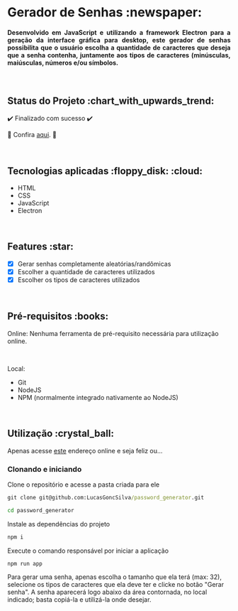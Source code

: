 <h1>Gerador de Senhas :newspaper: </h1>

<h4 align='justify'>Desenvolvido em JavaScript e utilizando a framework Electron para a geração da interface gráfica para desktop, este gerador de senhas possibilita que o usuário escolha a quantidade de caracteres que deseja que a senha contenha, juntamente aos tipos de caracteres (minúsculas, maiúsculas, números e/ou símbolos.</h4>

<br>

<h2>Status do Projeto :chart_with_upwards_trend: </h2>

:heavy_check_mark: Finalizado com sucesso :heavy_check_mark:

:link: Confira [aqui](https://gerarsenhas.vercel.app). :link:

<br>

<h2>Tecnologias aplicadas :floppy_disk: :cloud: </h2>

<ul>
<li>HTML</li>
<li>CSS</li>
<li>JavaScript</li>
<li>Electron</li>
</ul>

<br>

<h2>Features :star: </h2>

- [x] Gerar senhas completamente aleatórias/randômicas
- [x] Escolher a quantidade de caracteres utilizados
- [x] Escolher os tipos de caracteres utilizados

<br>

<h2>Pré-requisitos :books: </h2>

Online: Nenhuma ferramenta de pré-requisito necessária para utilização online.

<br>

Local:
<ul>
<li>Git</li>
<li>NodeJS</li>
<li>NPM (normalmente integrado nativamente ao NodeJS)</li>
</ul>

<br>

<h2>Utilização :crystal_ball: </h2>

Apenas acesse [este](https://gerarsenhas.vercel.app) endereço online e seja feliz ou...

<h3>Clonando e iniciando</h3>

Clone o repositório e acesse a pasta criada para ele
```cmd
git clone git@github.com:LucasGoncSilva/password_generator.git

cd password_generator
```

Instale as dependências do projeto
```cmd
npm i
```

Execute o comando responsável por iniciar a aplicação
```cmd
npm run app
```

Para gerar uma senha, apenas escolha o tamanho que ela terá (max: 32), selecione os tipos de caracteres que ela deve ter e clicke no botão "Gerar senha".
A senha aparecerá logo abaixo da área contornada, no local indicado; basta copiá-la e utilizá-la onde desejar.